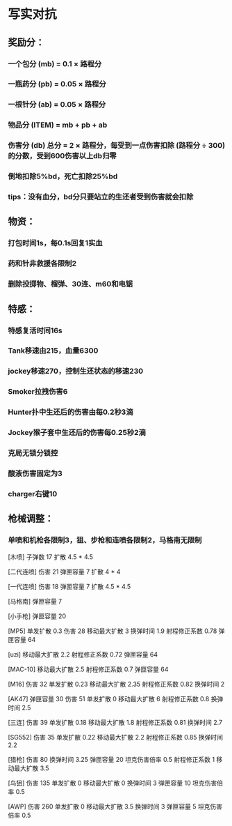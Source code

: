 # 写实对抗
## 奖励分：
### 一个包分 (mb) = 0.1 × 路程分 
### 一瓶药分 (pb) = 0.05 × 路程分 
### 一根针分 (ab) = 0.05 × 路程分 
### 物品分 (ITEM) = mb + pb + ab
### 伤害分 (db) 总分 = 2 × 路程分，每受到一点伤害扣除 (路程分 ÷ 300) 的分数，受到600伤害以上db归零 
### 倒地扣除5%bd，死亡扣除25%bd
### tips：没有血分，bd分只要站立的生还者受到伤害就会扣除 

## 物资：
### 打包时间1s，每0.1s回复1实血
### 药和针非救援各限制2
### 删除投掷物、榴弹、30连、m60和电锯

## 特感：
### 特感复活时间16s
### Tank移速由215，血量6300
### jockey移速270，控制生还状态的移速230
### Smoker拉拽伤害6
### Hunter扑中生还后的伤害由每0.2秒3滴
### Jockey猴子套中生还后的伤害每0.25秒2滴
### 克局无锁分锁控
### 酸液伤害固定为3
### charger右键10

## 枪械调整：
### 单喷和机枪各限制3，狙、步枪和连喷各限制2，马格南无限制

[木喷]
子弹数 17
扩散 4.5 * 4.5

[二代连喷]
伤害 21
弹匣容量 7
扩散 4 * 4

[一代连喷]
伤害 18
弹匣容量 7
扩散 4.5 * 4.5

[马格南]
弹匣容量 7

[小手枪]
弹匣容量 20

[MP5] 
单发扩散 0.3
伤害 28
移动最大扩散 3
换弹时间 1.9
射程修正系数 0.78
弹匣容量 64

[uzi]
移动最大扩散 2.2
射程修正系数 0.72
弹匣容量 64

[MAC-10]
移动最大扩散 2.5
射程修正系数 0.7
弹匣容量 64

[M16]
伤害 32
单发扩散 0.23
移动最大扩散 2.35
射程修正系数 0.82
换弹时间 2

[AK47]
弹匣容量 30
伤害 51
单发扩散 0
移动最大扩散 6
射程修正系数 0.8
换弹时间 2.5

[三连]
伤害 39
单发扩散 0.18
移动最大扩散 1.8
射程修正系数 0.81
换弹时间 2.7

[SG552]
伤害 35
单发扩散 0.22
移动最大扩散 2.2
射程修正系数 0.85
换弹时间 2.2

[猎枪]
伤害 80
换弹时间 3.25
弹匣容量 20
坦克伤害倍率 0.5
射程修正系数 1
移动最大扩散 3.5

[鸟狙]
伤害 135
单发扩散 0
移动最大扩散 0
换弹时间 3
弹匣容量 10
坦克伤害倍率 0.5

[AWP]
伤害 260
单发扩散 0
移动最大扩散 3.5
换弹时间 3
弹匣容量 5
坦克伤害倍率 0.5
